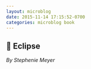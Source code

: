 ```yaml
---
layout: microblog
date: 2015-11-14 17:15:52-0700
categories: microblog book
---
```

## 📖 Eclipse
*By Stephenie Meyer*